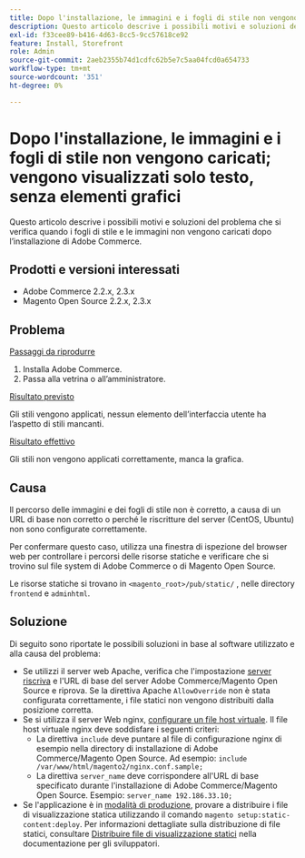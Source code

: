 ```yaml
---
title: Dopo l'installazione, le immagini e i fogli di stile non vengono caricati; vengono visualizzati solo testo, senza elementi grafici
description: Questo articolo descrive i possibili motivi e soluzioni del problema che si verifica quando i fogli di stile e le immagini non vengono caricati dopo l’installazione di Adobe Commerce.
exl-id: f33cee89-b416-4d63-8cc5-9cc57618ce92
feature: Install, Storefront
role: Admin
source-git-commit: 2aeb2355b74d1cdfc62b5e7c5aa04fcd0a654733
workflow-type: tm+mt
source-wordcount: '351'
ht-degree: 0%

---
```


# Dopo l&#39;installazione, le immagini e i fogli di stile non vengono caricati; vengono visualizzati solo testo, senza elementi grafici

Questo articolo descrive i possibili motivi e soluzioni del problema che si verifica quando i fogli di stile e le immagini non vengono caricati dopo l’installazione di Adobe Commerce.

## Prodotti e versioni interessati

* Adobe Commerce 2.2.x, 2.3.x
* Magento Open Source 2.2.x, 2.3.x

## Problema

<u>Passaggi da riprodurre</u>

1. Installa Adobe Commerce.
1. Passa alla vetrina o all’amministratore.

<u>Risultato previsto</u>

Gli stili vengono applicati, nessun elemento dell’interfaccia utente ha l’aspetto di stili mancanti.

<u>Risultato effettivo</u>

Gli stili non vengono applicati correttamente, manca la grafica.

## Causa

Il percorso delle immagini e dei fogli di stile non è corretto, a causa di un URL di base non corretto o perché le riscritture del server (CentOS, Ubuntu) non sono configurate correttamente.

Per confermare questo caso, utilizza una finestra di ispezione del browser web per controllare i percorsi delle risorse statiche e verificare che si trovino sul file system di Adobe Commerce o di Magento Open Source.

Le risorse statiche si trovano in `<magento_root>/pub/static/` , nelle directory `frontend` e `adminhtml`.

## Soluzione

Di seguito sono riportate le possibili soluzioni in base al software utilizzato e alla causa del problema:

* Se utilizzi il server web Apache, verifica che l&#39;impostazione [server riscriva](https://experienceleague.adobe.com/en/docs/commerce-operations/installation-guide/prerequisites/web-server/apache#apache-rewrites-and-htaccess) e l&#39;URL di base del server Adobe Commerce/Magento Open Source e riprova. Se la direttiva Apache `AllowOverride` non è stata configurata correttamente, i file statici non vengono distribuiti dalla posizione corretta.
* Se si utilizza il server Web nginx, [configurare un file host virtuale](https://experienceleague.adobe.com/en/docs/commerce-operations/installation-guide/prerequisites/web-server/nginx). Il file host virtuale nginx deve soddisfare i seguenti criteri:
   * La direttiva `include` deve puntare al file di configurazione nginx di esempio nella directory di installazione di Adobe Commerce/Magento Open Source. Ad esempio:    `include /var/www/html/magento2/nginx.conf.sample;`
   * La direttiva `server_name` deve corrispondere all&#39;URL di base specificato durante l&#39;installazione di Adobe Commerce/Magento Open Source. Esempio: `server_name 192.186.33.10;`
* Se l&#39;applicazione è in [modalità di produzione](https://experienceleague.adobe.com/en/docs/commerce-operations/configuration-guide/setup/application-modes#production-mode), provare a distribuire i file di visualizzazione statica utilizzando il comando `magento setup:static-content:deploy`. Per informazioni dettagliate sulla distribuzione di file statici, consultare [Distribuire file di visualizzazione statici](https://experienceleague.adobe.com/en/docs/commerce-operations/installation-guide/tutorials/maintenance-mode) nella documentazione per gli sviluppatori.
